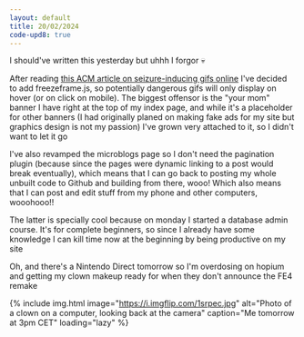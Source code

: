 ```yaml
---
layout: default
title: 20/02/2024
code-upd8: true
---
```

I should've written this yesterday but uhhh I forgor 💀

After reading [this ACM article on seizure-inducing gifs online](https://dl.acm.org/doi/fullHtml/10.1145/3411764.3445510) I've decided to add freezeframe.js, so potentially dangerous gifs will only display on hover (or on click on mobile). The biggest offensor is the "your mom" banner I have right at the top of my index page, and while it's a placeholder for other banners (I had originally planed on making fake ads for my site but graphics design is not my passion) I've grown very attached to it, so I didn't want to let it go

I've also revamped the microblogs page so I don't need the pagination plugin (because since the pages were dynamic linking to a post would break eventually), which means that I can go back to posting my whole unbuilt code to Github and building from there, wooo! Which also means that I can post and edit stuff from my phone and other computers, wooohooo!!

The latter is specially cool because on monday I started a database admin course. It's for complete beginners, so since I already have some knowledge I can kill time now at the beginning by being productive on my site

Oh, and there's a Nintendo Direct tomorrow so I'm overdosing on hopium and getting my clown makeup ready for when they don't announce the FE4 remake

{% include img.html image="https://i.imgflip.com/1srpec.jpg" alt="Photo of a clown on a computer, looking back at the camera" caption="Me tomorrow at 3pm CET" loading="lazy" %}